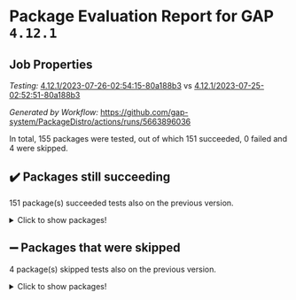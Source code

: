# Package Evaluation Report for GAP `4.12.1`

## Job Properties

*Testing:* [4.12.1/2023-07-26-02:54:15-80a188b3](https://github.com/gap-system/PackageDistro/blob/data/reports/4.12.1/2023-07-26-02:54:15-80a188b3) vs [4.12.1/2023-07-25-02:52:51-80a188b3](https://github.com/gap-system/PackageDistro/blob/data/reports/4.12.1/2023-07-25-02:52:51-80a188b3)

*Generated by Workflow:* https://github.com/gap-system/PackageDistro/actions/runs/5663896036

In total, 155 packages were tested, out of which 151 succeeded, 0 failed and 4 were skipped.

## :heavy_check_mark: Packages still succeeding

151 package(s) succeeded tests also on the previous version.
<details><summary>Click to show packages!</summary>

- 4ti2interface 2023.02-04 [(success)](https://github.com/gap-system/PackageDistro/actions/runs/5663896036/job/15346612451)
- ace 5.6.2 [(success)](https://github.com/gap-system/PackageDistro/actions/runs/5663896036/job/15346612570)
- aclib 1.3.2 [(success)](https://github.com/gap-system/PackageDistro/actions/runs/5663896036/job/15346612687)
- agt 0.3.1 [(success)](https://github.com/gap-system/PackageDistro/actions/runs/5663896036/job/15346612804)
- alnuth 3.2.1 [(success)](https://github.com/gap-system/PackageDistro/actions/runs/5663896036/job/15346612915)
- anupq 3.3.0 [(success)](https://github.com/gap-system/PackageDistro/actions/runs/5663896036/job/15346613098)
- atlasrep 2.1.6 [(success)](https://github.com/gap-system/PackageDistro/actions/runs/5663896036/job/15346613344)
- autodoc 2023.06.19 [(success)](https://github.com/gap-system/PackageDistro/actions/runs/5663896036/job/15346613492)
- automata 1.15 [(success)](https://github.com/gap-system/PackageDistro/actions/runs/5663896036/job/15346613618)
- automgrp 1.3.2 [(success)](https://github.com/gap-system/PackageDistro/actions/runs/5663896036/job/15346613731)
- autpgrp 1.11 [(success)](https://github.com/gap-system/PackageDistro/actions/runs/5663896036/job/15346613836)
- cap 2023.07-06 [(success)](https://github.com/gap-system/PackageDistro/actions/runs/5663896036/job/15346613962)
- caratinterface 2.3.5 [(success)](https://github.com/gap-system/PackageDistro/actions/runs/5663896036/job/15346614110)
- cddinterface 2022.11.01 [(success)](https://github.com/gap-system/PackageDistro/actions/runs/5663896036/job/15346614234)
- circle 1.6.6 [(success)](https://github.com/gap-system/PackageDistro/actions/runs/5663896036/job/15346614376)
- classicpres 1.22 [(success)](https://github.com/gap-system/PackageDistro/actions/runs/5663896036/job/15346614508)
- cohomolo 1.6.11 [(success)](https://github.com/gap-system/PackageDistro/actions/runs/5663896036/job/15346614649)
- congruence 1.2.5 [(success)](https://github.com/gap-system/PackageDistro/actions/runs/5663896036/job/15346614793)
- corelg 1.56 [(success)](https://github.com/gap-system/PackageDistro/actions/runs/5663896036/job/15346614928)
- crime 1.6 [(success)](https://github.com/gap-system/PackageDistro/actions/runs/5663896036/job/15346615041)
- crisp 1.4.6 [(success)](https://github.com/gap-system/PackageDistro/actions/runs/5663896036/job/15346615198)
- crypting 0.10.4 [(success)](https://github.com/gap-system/PackageDistro/actions/runs/5663896036/job/15346615344)
- cryst 4.1.26 [(success)](https://github.com/gap-system/PackageDistro/actions/runs/5663896036/job/15346615475)
- crystcat 1.1.10 [(success)](https://github.com/gap-system/PackageDistro/actions/runs/5663896036/job/15346615600)
- ctbllib 1.3.6 [(success)](https://github.com/gap-system/PackageDistro/actions/runs/5663896036/job/15346615715)
- cubefree 1.19 [(success)](https://github.com/gap-system/PackageDistro/actions/runs/5663896036/job/15346615850)
- curlinterface 2.3.2 [(success)](https://github.com/gap-system/PackageDistro/actions/runs/5663896036/job/15346615970)
- cvec 2.8.1 [(success)](https://github.com/gap-system/PackageDistro/actions/runs/5663896036/job/15346616074)
- datastructures 0.3.0 [(success)](https://github.com/gap-system/PackageDistro/actions/runs/5663896036/job/15346616214)
- deepthought 1.0.6 [(success)](https://github.com/gap-system/PackageDistro/actions/runs/5663896036/job/15346616326)
- design 1.8 [(success)](https://github.com/gap-system/PackageDistro/actions/runs/5663896036/job/15346616453)
- difsets 2.3.1 [(success)](https://github.com/gap-system/PackageDistro/actions/runs/5663896036/job/15346616572)
- digraphs 1.6.2 [(success)](https://github.com/gap-system/PackageDistro/actions/runs/5663896036/job/15346616683)
- edim 1.3.7 [(success)](https://github.com/gap-system/PackageDistro/actions/runs/5663896036/job/15346616803)
- example 4.3.4 [(success)](https://github.com/gap-system/PackageDistro/actions/runs/5663896036/job/15346616902)
- examplesforhomalg 2023.02-04 [(success)](https://github.com/gap-system/PackageDistro/actions/runs/5663896036/job/15346617010)
- factint 1.6.3 [(success)](https://github.com/gap-system/PackageDistro/actions/runs/5663896036/job/15346617105)
- ferret 1.0.9 [(success)](https://github.com/gap-system/PackageDistro/actions/runs/5663896036/job/15346617214)
- fga 1.5.0 [(success)](https://github.com/gap-system/PackageDistro/actions/runs/5663896036/job/15346617313)
- fining 1.5.5 [(success)](https://github.com/gap-system/PackageDistro/actions/runs/5663896036/job/15346617470)
- float 1.0.3 [(success)](https://github.com/gap-system/PackageDistro/actions/runs/5663896036/job/15346617599)
- format 1.4.3 [(success)](https://github.com/gap-system/PackageDistro/actions/runs/5663896036/job/15346617706)
- forms 1.2.9 [(success)](https://github.com/gap-system/PackageDistro/actions/runs/5663896036/job/15346617818)
- fplsa 1.2.6 [(success)](https://github.com/gap-system/PackageDistro/actions/runs/5663896036/job/15346617953)
- fr 2.4.12 [(success)](https://github.com/gap-system/PackageDistro/actions/runs/5663896036/job/15346618088)
- francy 2.0.3 [(success)](https://github.com/gap-system/PackageDistro/actions/runs/5663896036/job/15346618194)
- fwtree 1.3 [(success)](https://github.com/gap-system/PackageDistro/actions/runs/5663896036/job/15346618305)
- gapdoc 1.6.6 [(success)](https://github.com/gap-system/PackageDistro/actions/runs/5663896036/job/15346618430)
- gauss 2023.02-04 [(success)](https://github.com/gap-system/PackageDistro/actions/runs/5663896036/job/15346618560)
- gaussforhomalg 2023.02-04 [(success)](https://github.com/gap-system/PackageDistro/actions/runs/5663896036/job/15346618678)
- gbnp 1.0.5 [(success)](https://github.com/gap-system/PackageDistro/actions/runs/5663896036/job/15346618802)
- generalizedmorphismsforcap 2023.03-01 [(success)](https://github.com/gap-system/PackageDistro/actions/runs/5663896036/job/15346618906)
- genss 1.6.8 [(success)](https://github.com/gap-system/PackageDistro/actions/runs/5663896036/job/15346619032)
- gradedmodules 2023.02-04 [(success)](https://github.com/gap-system/PackageDistro/actions/runs/5663896036/job/15346619149)
- gradedringforhomalg 2023.02-04 [(success)](https://github.com/gap-system/PackageDistro/actions/runs/5663896036/job/15346619269)
- grape 4.9.0 [(success)](https://github.com/gap-system/PackageDistro/actions/runs/5663896036/job/15346619380)
- groupoids 1.73 [(success)](https://github.com/gap-system/PackageDistro/actions/runs/5663896036/job/15346619494)
- grpconst 2.6.4 [(success)](https://github.com/gap-system/PackageDistro/actions/runs/5663896036/job/15346619594)
- guarana 0.96.3 [(success)](https://github.com/gap-system/PackageDistro/actions/runs/5663896036/job/15346619690)
- guava 3.18 [(success)](https://github.com/gap-system/PackageDistro/actions/runs/5663896036/job/15346619782)
- hap 1.56 [(success)](https://github.com/gap-system/PackageDistro/actions/runs/5663896036/job/15346619879)
- hapcryst 0.1.15 [(success)](https://github.com/gap-system/PackageDistro/actions/runs/5663896036/job/15346619959)
- hecke 1.5.3 [(success)](https://github.com/gap-system/PackageDistro/actions/runs/5663896036/job/15346620049)
- help 3.5 [(success)](https://github.com/gap-system/PackageDistro/actions/runs/5663896036/job/15346620144)
- homalg 2023.02-05 [(success)](https://github.com/gap-system/PackageDistro/actions/runs/5663896036/job/15346620226)
- homalgtocas 2023.02-04 [(success)](https://github.com/gap-system/PackageDistro/actions/runs/5663896036/job/15346620315)
- idrel 2.45 [(success)](https://github.com/gap-system/PackageDistro/actions/runs/5663896036/job/15346620392)
- images 1.3.1 [(success)](https://github.com/gap-system/PackageDistro/actions/runs/5663896036/job/15346620473)
- intpic 0.3.0 [(success)](https://github.com/gap-system/PackageDistro/actions/runs/5663896036/job/15346620564)
- io 4.8.1 [(success)](https://github.com/gap-system/PackageDistro/actions/runs/5663896036/job/15346620627)
- io_forhomalg 2023.02-04 [(success)](https://github.com/gap-system/PackageDistro/actions/runs/5663896036/job/15346620701)
- irredsol 1.4.4 [(success)](https://github.com/gap-system/PackageDistro/actions/runs/5663896036/job/15346620766)
- json 2.1.1 [(success)](https://github.com/gap-system/PackageDistro/actions/runs/5663896036/job/15346620837)
- jupyterkernel 1.5.0 [(success)](https://github.com/gap-system/PackageDistro/actions/runs/5663896036/job/15346620908)
- jupyterviz 1.5.6 [(success)](https://github.com/gap-system/PackageDistro/actions/runs/5663896036/job/15346620963)
- kan 1.35 [(success)](https://github.com/gap-system/PackageDistro/actions/runs/5663896036/job/15346621041)
- kbmag 1.5.11 [(success)](https://github.com/gap-system/PackageDistro/actions/runs/5663896036/job/15346621111)
- laguna 3.9.6 [(success)](https://github.com/gap-system/PackageDistro/actions/runs/5663896036/job/15346621188)
- liealgdb 2.2.1 [(success)](https://github.com/gap-system/PackageDistro/actions/runs/5663896036/job/15346621264)
- liepring 2.8 [(success)](https://github.com/gap-system/PackageDistro/actions/runs/5663896036/job/15346621354)
- liering 2.4.2 [(success)](https://github.com/gap-system/PackageDistro/actions/runs/5663896036/job/15346621419)
- linearalgebraforcap 2023.06-02 [(success)](https://github.com/gap-system/PackageDistro/actions/runs/5663896036/job/15346621486)
- localizeringforhomalg 2023.02-04 [(success)](https://github.com/gap-system/PackageDistro/actions/runs/5663896036/job/15346621580)
- loops 3.4.3 [(success)](https://github.com/gap-system/PackageDistro/actions/runs/5663896036/job/15346621660)
- lpres 1.0.3 [(success)](https://github.com/gap-system/PackageDistro/actions/runs/5663896036/job/15346621737)
- majoranaalgebras 1.5.1 [(success)](https://github.com/gap-system/PackageDistro/actions/runs/5663896036/job/15346621814)
- mapclass 1.4.6 [(success)](https://github.com/gap-system/PackageDistro/actions/runs/5663896036/job/15346621893)
- matgrp 0.70 [(success)](https://github.com/gap-system/PackageDistro/actions/runs/5663896036/job/15346621969)
- matricesforhomalg 2023.02-04 [(success)](https://github.com/gap-system/PackageDistro/actions/runs/5663896036/job/15346622050)
- modisom 2.5.4 [(success)](https://github.com/gap-system/PackageDistro/actions/runs/5663896036/job/15346622190)
- modulepresentationsforcap 2023.06-02 [(success)](https://github.com/gap-system/PackageDistro/actions/runs/5663896036/job/15346622298)
- modules 2023.02-04 [(success)](https://github.com/gap-system/PackageDistro/actions/runs/5663896036/job/15346622363)
- monoidalcategories 2023.05-03 [(success)](https://github.com/gap-system/PackageDistro/actions/runs/5663896036/job/15346622458)
- nconvex 2022.09-01 [(success)](https://github.com/gap-system/PackageDistro/actions/runs/5663896036/job/15346622569)
- nilmat 1.4.2 [(success)](https://github.com/gap-system/PackageDistro/actions/runs/5663896036/job/15346622662)
- nock 1.5 [(success)](https://github.com/gap-system/PackageDistro/actions/runs/5663896036/job/15346622754)
- normalizinterface 1.3.6 [(success)](https://github.com/gap-system/PackageDistro/actions/runs/5663896036/job/15346622836)
- nq 2.5.10 [(success)](https://github.com/gap-system/PackageDistro/actions/runs/5663896036/job/15346622932)
- numericalsgps 1.3.1 [(success)](https://github.com/gap-system/PackageDistro/actions/runs/5663896036/job/15346623010)
- openmath 11.5.3 [(success)](https://github.com/gap-system/PackageDistro/actions/runs/5663896036/job/15346623114)
- orb 4.9.0 [(success)](https://github.com/gap-system/PackageDistro/actions/runs/5663896036/job/15346623206)
- packagemanager 1.4.1 [(success)](https://github.com/gap-system/PackageDistro/actions/runs/5663896036/job/15346623320)
- patternclass 2.4.3 [(success)](https://github.com/gap-system/PackageDistro/actions/runs/5663896036/job/15346623406)
- permut 2.0.4 [(success)](https://github.com/gap-system/PackageDistro/actions/runs/5663896036/job/15346623480)
- polenta 1.3.10 [(success)](https://github.com/gap-system/PackageDistro/actions/runs/5663896036/job/15346623575)
- polymaking 0.8.6 [(success)](https://github.com/gap-system/PackageDistro/actions/runs/5663896036/job/15346623672)
- primgrp 3.4.4 [(success)](https://github.com/gap-system/PackageDistro/actions/runs/5663896036/job/15346623762)
- profiling 2.5.4 [(success)](https://github.com/gap-system/PackageDistro/actions/runs/5663896036/job/15346623847)
- qpa 1.34 [(success)](https://github.com/gap-system/PackageDistro/actions/runs/5663896036/job/15346623944)
- quagroup 1.8.3 [(success)](https://github.com/gap-system/PackageDistro/actions/runs/5663896036/job/15346624035)
- radiroot 2.9 [(success)](https://github.com/gap-system/PackageDistro/actions/runs/5663896036/job/15346624130)
- rcwa 4.7.1 [(success)](https://github.com/gap-system/PackageDistro/actions/runs/5663896036/job/15346624245)
- rds 1.8 [(success)](https://github.com/gap-system/PackageDistro/actions/runs/5663896036/job/15346624359)
- recog 1.4.2 [(success)](https://github.com/gap-system/PackageDistro/actions/runs/5663896036/job/15346624443)
- repndecomp 1.3.0 [(success)](https://github.com/gap-system/PackageDistro/actions/runs/5663896036/job/15346624528)
- repsn 3.1.1 [(success)](https://github.com/gap-system/PackageDistro/actions/runs/5663896036/job/15346624635)
- resclasses 4.7.3 [(success)](https://github.com/gap-system/PackageDistro/actions/runs/5663896036/job/15346624749)
- ringsforhomalg 2023.02-05 [(success)](https://github.com/gap-system/PackageDistro/actions/runs/5663896036/job/15346624839)
- sco 2023.02-04 [(success)](https://github.com/gap-system/PackageDistro/actions/runs/5663896036/job/15346624945)
- scscp 2.4.1 [(success)](https://github.com/gap-system/PackageDistro/actions/runs/5663896036/job/15346625051)
- semigroups 5.2.1 [(success)](https://github.com/gap-system/PackageDistro/actions/runs/5663896036/job/15346625148)
- sglppow 2.3 [(success)](https://github.com/gap-system/PackageDistro/actions/runs/5663896036/job/15346625249)
- sgpviz 0.999.5 [(success)](https://github.com/gap-system/PackageDistro/actions/runs/5663896036/job/15346625358)
- simpcomp 2.1.14 [(success)](https://github.com/gap-system/PackageDistro/actions/runs/5663896036/job/15346625449)
- singular 2023.02.09 [(success)](https://github.com/gap-system/PackageDistro/actions/runs/5663896036/job/15346625543)
- sl2reps 1.1 [(success)](https://github.com/gap-system/PackageDistro/actions/runs/5663896036/job/15346625654)
- sla 1.5.3 [(success)](https://github.com/gap-system/PackageDistro/actions/runs/5663896036/job/15346625761)
- smallgrp 1.5.3 [(success)](https://github.com/gap-system/PackageDistro/actions/runs/5663896036/job/15346625858)
- smallsemi 0.6.13 [(success)](https://github.com/gap-system/PackageDistro/actions/runs/5663896036/job/15346625966)
- sonata 2.9.6 [(success)](https://github.com/gap-system/PackageDistro/actions/runs/5663896036/job/15346626075)
- sophus 1.27 [(success)](https://github.com/gap-system/PackageDistro/actions/runs/5663896036/job/15346626164)
- spinsym 1.5.2 [(success)](https://github.com/gap-system/PackageDistro/actions/runs/5663896036/job/15346626263)
- standardff 0.9.4 [(success)](https://github.com/gap-system/PackageDistro/actions/runs/5663896036/job/15346626379)
- symbcompcc 1.3.2 [(success)](https://github.com/gap-system/PackageDistro/actions/runs/5663896036/job/15346626528)
- thelma 1.3 [(success)](https://github.com/gap-system/PackageDistro/actions/runs/5663896036/job/15346626666)
- tomlib 1.2.9 [(success)](https://github.com/gap-system/PackageDistro/actions/runs/5663896036/job/15346626820)
- toolsforhomalg 2023.05-01 [(success)](https://github.com/gap-system/PackageDistro/actions/runs/5663896036/job/15346626938)
- toric 1.9.5 [(success)](https://github.com/gap-system/PackageDistro/actions/runs/5663896036/job/15346627084)
- toricvarieties 2022.07.13 [(success)](https://github.com/gap-system/PackageDistro/actions/runs/5663896036/job/15346627226)
- transgrp 3.6.4 [(success)](https://github.com/gap-system/PackageDistro/actions/runs/5663896036/job/15346627361)
- ugaly 4.1.3 [(success)](https://github.com/gap-system/PackageDistro/actions/runs/5663896036/job/15346627475)
- unipot 1.5 [(success)](https://github.com/gap-system/PackageDistro/actions/runs/5663896036/job/15346627610)
- unitlib 4.2.0 [(success)](https://github.com/gap-system/PackageDistro/actions/runs/5663896036/job/15346627728)
- utils 0.82 [(success)](https://github.com/gap-system/PackageDistro/actions/runs/5663896036/job/15346627863)
- uuid 0.7 [(success)](https://github.com/gap-system/PackageDistro/actions/runs/5663896036/job/15346628008)
- walrus 0.9991 [(success)](https://github.com/gap-system/PackageDistro/actions/runs/5663896036/job/15346628150)
- wedderga 4.10.4 [(success)](https://github.com/gap-system/PackageDistro/actions/runs/5663896036/job/15346628277)
- xmod 2.91 [(success)](https://github.com/gap-system/PackageDistro/actions/runs/5663896036/job/15346628409)
- xmodalg 1.23 [(success)](https://github.com/gap-system/PackageDistro/actions/runs/5663896036/job/15346628524)
- yangbaxter 0.10.3 [(success)](https://github.com/gap-system/PackageDistro/actions/runs/5663896036/job/15346628664)
- zeromqinterface 0.14 [(success)](https://github.com/gap-system/PackageDistro/actions/runs/5663896036/job/15346628817)
</details>

## :heavy_minus_sign: Packages that were skipped

4 package(s) skipped tests also on the previous version.
<details><summary>Click to show packages!</summary>

- browse 1.8.21 [(skipped)](https://github.com/gap-system/PackageDistro/actions/runs/5663896036/job/15346331725)
- itc 1.5.1 [(skipped)](https://github.com/gap-system/PackageDistro/actions/runs/5663896036/job/15346331725)
- polycyclic 2.16 [(skipped)](https://github.com/gap-system/PackageDistro/actions/runs/5663896036/job/15346331725)
- xgap 4.31 [(skipped)](https://github.com/gap-system/PackageDistro/actions/runs/5663896036/job/15346331725)
</details>

